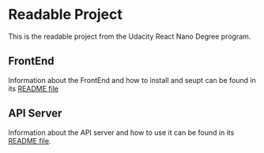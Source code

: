 # Readable Project

This is the readable project from the Udacity React Nano Degree program.

## FrontEnd

Information about the FrontEnd and how to install and seupt can be found in its [README file](frontend/README.md)
## API Server

Information about the API server and how to use it can be found in its [README file](api-server/README.md).
